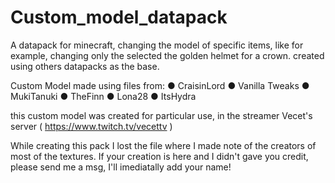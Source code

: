 # Custom_model_datapack
A datapack for minecraft, changing the model of specific items, like for example, changing only the selected the golden helmet for a crown. created using others datapacks as the base.


Custom Model made using files from: 
● CraisinLord
● Vanilla Tweaks
● MukiTanuki
● TheFinn
● Lona28
● ItsHydra

this custom model was created for particular use, in the streamer Vecet's server ( https://www.twitch.tv/vecettv )

While creating this pack I lost the file where I made note of the creators of most of the textures.
If your creation is here and I didn't gave you credit, please send me a msg, I'll imediatally add your name!